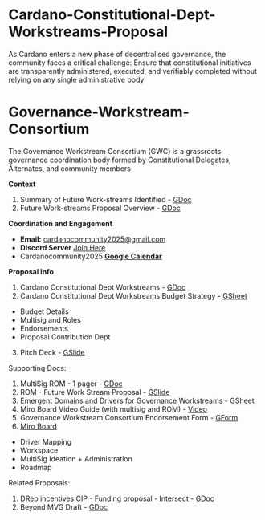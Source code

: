 # Cardano-Constitutional-Dept-Workstreams-Proposal
As Cardano enters a new phase of decentralised governance, the community faces a critical challenge: Ensure that constitutional initiatives are transparently administered, executed, and verifiably completed without relying on any single administrative body


# Governance-Workstream-Consortium
The Governance Workstream Consortium (GWC) is a grassroots governance coordination body formed by Constitutional Delegates, Alternates, and community members

**__Context__**
1. Summary of Future Work-streams Identified -  [GDoc](https://docs.google.com/document/d/1BIfPsHhvzEhLxU1wbMxosQn3tQHel_euIzekbFbLjG4)
2. Future Work-streams Proposal Overview - [GDoc](https://docs.google.com/document/d/1H23-B1Z8gU1qTSPlNfduXle2uKfvLg_0jFw0dquIZ00)

**__Coordination and Engagement__**
- **Email:** cardanocommunity2025@gmail.com
- **Discord Server** [Join Here](https://discord.gg/PHpgPFTz5m)
- Cardanocommunity2025 [**Google Calendar**](https://calendar.google.com/calendar/u/0?cid=Y2FyZGFub2NvbW11bml0eTIwMjVAZ21haWwuY29t)

**__Proposal Info__**
1. Cardano Constitutional Dept Workstreams - [GDoc](https://docs.google.com/document/d/1ruTWv3qoyxnWSoJ1KpilttozfKQGTq0Ly4CyPpS8YM4)
2. Cardano Constitutional Dept Workstreams Budget Strategy - [GSheet](https://docs.google.com/spreadsheets/d/1ArJLvbOjkjFsj8P_KyTnMWNFzYaakJpnE0b9b4Qsbnw)
- Budget Details
- Multisig and Roles
- Endorsements
- Proposal Contribution Dept
3. Pitch Deck - [GSlide](https://docs.google.com/presentation/d/1fEZsi36bsMDerdjZpufPbw8WSTfktrFBzRi_LTASuHE/edit#slide=id.g34ccc24d119_0_579)

Supporting Docs:
1. MultiSig ROM - 1 pager - [GDoc](https://docs.google.com/document/d/1pB-FreDfQCjlNiVYx3MtMaBfEiz7oXb9iaaDqwLZhbE/edit?usp=sharing)
2. ROM - Future Work Stream Proposal - [GSlide](https://docs.google.com/presentation/d/1y3Fv_um8oMrZZ5QPV6eJnqU2YOILnnZj2oh65_Hzw-Q/edit?usp=sharing)
3. Emergent Domains and Drivers for Governance Workstreams - [GSheet](https://docs.google.com/spreadsheets/d/1wKLVGCTYSQK_xsZPaPIFp4npOzjESb4r6vrICZCFsNw)
4. Miro Board Video Guide (with multisig and ROM) - [Video](https://youtu.be/IH3cPPnbngY)
5. Governance Workstream Consortium Endorsement Form - [GForm](https://forms.gle/NyrMnvKEqNYWrZoc9)
6. [Miro Board](https://miro.com/app/board/uXjVIZDjWg0=/)
- Driver Mapping
- Workspace
- MultiSig Ideation + Administration
- Roadmap

Related Proposals:
1. DRep incentives CIP - Funding proposal - Intersect - [GDoc](https://docs.google.com/document/d/1AOKY7eGzpM72eVDfNqGxAfJVIAXq5767Yjwg2_5tDug)
2. Beyond MVG Draft - [GDoc](https://docs.google.com/document/d/1zojo0m416LolsHkpC1HF42Gq0ZACulHTtLXmzWnvc_k)
